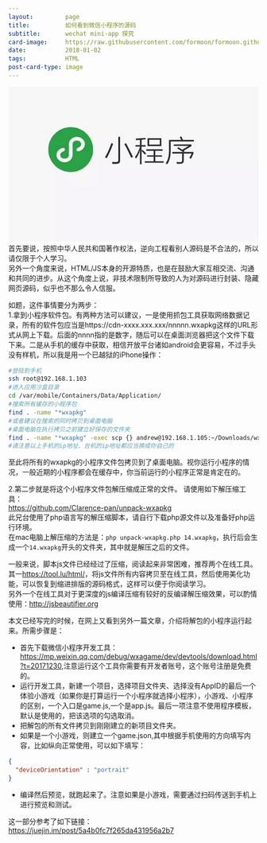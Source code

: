 ```yaml
---
layout:         page
title:          如何看到微信小程序的源码
subtitle:       wechat mini-app 探究
card-image:     https://raw.githubusercontent.com/formoon/formoon.github.io/master/attachments/201801/miniprog.jpg
date:           2018-01-02
tags:           HTML
post-card-type: image
---
```

![](https://raw.githubusercontent.com/formoon/formoon.github.io/master/attachments/201801/miniprog.jpg)
首先要说，按照中华人民共和国著作权法，逆向工程看别人源码是不合法的，所以请仅限于个人学习。  
另外一个角度来说，HTML/JS本身的开源特质，也是在鼓励大家互相交流、沟通和共同的进步。从这个角度上说，非技术限制所导致的人为对源码进行封装、隐藏网页源码，似乎也不那么令人信服。  

如题，这件事情要分为两步：  
1.拿到小程序软件包。有两种方法可以建议，一是使用抓包工具获取网络数据记录，所有的软件包应当是https://cdn-xxxx.xxx.xxx/nnnnn.wxapkg这样的URL形式从网上下载。后面的nnnn指的是数字，随后可以在桌面浏览器把这个文件下载下来。二是从手机的缓存中获取，相信开放平台诸如android会更容易，不过手头没有样机，所以我是用一个已越狱的iPhone操作：
```bash
#登陆到手机
ssh root@192.168.1.103
#进入应用沙盒目录
cd /var/mobile/Containers/Data/Application/
#搜索所有缓存的小程序包
find . -name "*wxapkg"
#或者建议在搜索的同时拷贝到桌面电脑
#桌面电脑在执行拷贝之前建立好保存的文件夹
find . -name "*wxapkg" -exec scp {} andrew@192.168.1.105:~/Downloads/wx/ \;
#请注意以上手机的ip地址、台机的ip地址都应当换成你自己的
```
至此将所有的wxapkg的小程序文件包拷贝到了桌面电脑。视你运行小程序的情况，一般近期的小程序都会在缓存中，你当前运行的小程序正常是肯定在的。

2.第二步就是将这个小程序文件包解压缩成正常的文件。
请使用如下解压缩工具：  
<https://github.com/Clarence-pan/unpack-wxapkg>  
此兄台使用了php语言写的解压缩脚本，请自行下载php源文件以及准备好php运行环境。  
在mac电脑上解压缩的方法是：`php unpack-wxapkg.php 14.wxapkg`，执行后会生成一个`14.wxapkg`开头的文件夹，其中就是解压之后的文件。  

一般来说，脚本js文件已经经过了压缩，阅读起来非常困难，推荐两个在线工具。其一<https://tool.lu/html/>，将js文件所有内容拷贝至在线工具，然后使用美化功能，可以恢复到缩进排版的源码格式，这样可以便于你阅读学习。  
另外一个在线工具对于更深度的js编译压缩有较好的反编译解压缩效果，可以酌情使用：<http://jsbeautifier.org>  

本文已经写完的时候，在网上又看到另外一篇文章，介绍将解包的小程序运行起来。所需步骤是：
* 首先下载微信小程序开发工具：<https://mp.weixin.qq.com/debug/wxagame/dev/devtools/download.html?t=20171230>,注意运行这个工具你需要有开发者账号，这个账号注册是免费的。
* 运行开发工具，新建一个项目，选择项目文件夹、选择没有AppID的最后一个体验小游戏（如果你是打算运行一个小程序就选择小程序），小游戏、小程序的区别，一个入口是game.js,一个是app.js。最后一项注意不使用程序模板，默认是使用的，把该选项的勾选取消。
* 把解包的所有文件拷贝到刚刚建立的新项目文件夹。
* 如果是一个小游戏，则建立一个game.json,其中根据手机使用的方向填写内容，比如纵向正常使用，可以如下填写：
```json
{
  "deviceOrientation" : "portrait"
}
```
* 编译然后预览，就跑起来了。注意如果是小游戏，需要通过扫码传送到手机上进行预览和测试。

这一部分参考了如下链接：
<https://juejin.im/post/5a4b0fc7f265da431956a2b7>


